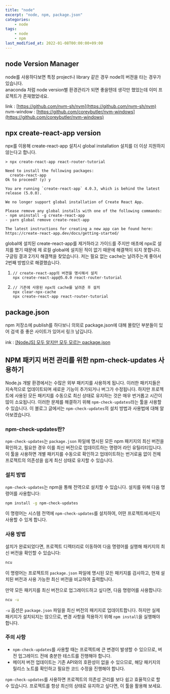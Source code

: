 ```yaml
---
title: "node"
excerpt: "node, npm, package.json"
categories:
    - node
tags:
    - node
    - npm
last_modified_at: 2022-01-08T00:00:00+09:00
---
```


## node Version Manager
node를 사용하다보면 특정 project나 library 같은 경우 node의 버젼을 타는 경우가 있습니다.  
anaconda 처럼 node version별 환경관리가 되면 좋을텐데 생각만 했었는데 이미 프로젝트가 존재했었네요.  
  
link : [https://github.com/nvm-sh/nvm](https://github.com/nvm-sh/nvm)  
nvm-window : [https://github.com/coreybutler/nvm-windows](https://github.com/coreybutler/nvm-windows)

## npx create-react-app version 
npx를 이용해 create-react-app 설치시 global installation 설치를 더 이상 지원하지 않는다고 합니다.  

```shell
> npx create-react-app react-router-tutorial

Need to install the following packages:
  create-react-app
Ok to proceed? (y) y

You are running `create-react-app` 4.0.3, which is behind the latest release (5.0.0).

We no longer support global installation of Create React App.

Please remove any global installs with one of the following commands:
- npm uninstall -g create-react-app
- yarn global remove create-react-app

The latest instructions for creating a new app can be found here:
https://create-react-app.dev/docs/getting-started/
```

global에 설치된 create-react-app를 제거하라고 가이드를 주지만 애초에 npx로 설치를 했기 때문에 제 로컬 global에 설치된 적이 없기 때문에 해결책이 되지 못합니다.  
구글링 결과 2가지 해결책을 찾았습니다. 저는 필요 없는 cache는 날려주는게 좋아서 2번째 방법으로 해결했습니다.

1. ```shell
   // create-react-app의 버젼을 명시해서 설치
   npx create-react-app@5.0.0 react-router-tutorial
   ```
   
2. ```shell
   // 기존에 사용된 npx의 cache를 날려준 후 설치
   npx clear-npx-cache
   npx create-react-app react-router-tutorial
   ```

## package.json
npm 저장소에 publish를 하다보니 의외로 package.json에 대해 몰랐던 부분들이 있어 검색 중 좋은 사이트가 있어서 링크 남깁니다.  
  
ink : [[NodeJS] 모두 알지만 모두 모르는 package.json](https://programmingsummaries.tistory.com/385)

## NPM 패키지 버전 관리를 위한 npm-check-updates 사용하기

Node.js 개발 환경에서는 수많은 외부 패키지를 사용하게 됩니다. 이러한 패키지들은 지속적으로 업데이트되며 새로운 기능이 추가되거나 버그가 수정됩니다. 하지만 프로젝트에 사용된 모든 패키지를 수동으로 최신 상태로 유지하는 것은 매우 번거롭고 시간이 많이 소요됩니다. 이러한 문제를 해결하기 위해 `npm-check-updates`라는 툴을 사용할 수 있습니다. 이 블로그 글에서는 `npm-check-updates`의 설치 방법과 사용법에 대해 알아보겠습니다.

### npm-check-updates란?

`npm-check-updates`는 `package.json` 파일에 명시된 모든 npm 패키지의 최신 버전을 확인하고, 필요한 경우 이를 최신 버전으로 업데이트하는 명령어 라인 유틸리티입니다. 이 툴을 사용하면 개별 패키지를 수동으로 확인하고 업데이트하는 번거로움 없이 전체 프로젝트의 의존성을 쉽게 최신 상태로 유지할 수 있습니다.

### 설치 방법

`npm-check-updates`는 npm을 통해 전역으로 설치할 수 있습니다. 설치를 위해 다음 명령어를 사용합니다:

```bash
npm install -g npm-check-updates
```

이 명령어는 시스템 전역에 `npm-check-updates`를 설치하여, 어떤 프로젝트에서든지 사용할 수 있게 합니다.

### 사용 방법

설치가 완료되었다면, 프로젝트 디렉터리로 이동하여 다음 명령어를 실행해 패키지의 최신 버전을 확인할 수 있습니다:

```bash
ncu
```

이 명령어는 프로젝트의 `package.json` 파일에 명시된 모든 패키지를 검사하고, 현재 설치된 버전과 사용 가능한 최신 버전을 비교하여 출력합니다.

만약 모든 패키지를 최신 버전으로 업그레이드하고 싶다면, 다음 명령어를 사용합니다:

```bash
ncu -u
```

`-u` 옵션은 `package.json` 파일을 최신 버전의 패키지로 업데이트합니다. 하지만 실제 패키지가 설치되지는 않으므로, 변경 사항을 적용하기 위해 `npm install`을 실행해야 합니다.

### 주의 사항

- `npm-check-updates`를 사용할 때는 프로젝트에 큰 변경이 발생할 수 있으므로, 버전 업그레이드 전에 충분한 테스트를 진행해야 합니다.
- 메이저 버전 업데이트는 기존 API와의 호환성이 없을 수 있으므로, 해당 패키지의 릴리스 노트를 확인하고 필요한 코드 수정을 진행해야 합니다.

`npm-check-updates`를 사용하면 프로젝트의 의존성 관리를 보다 쉽고 효율적으로 할 수 있습니다. 프로젝트를 항상 최신의 상태로 유지하고 싶다면, 이 툴을 활용해 보세요. 
